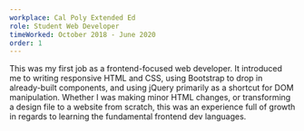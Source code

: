 ```yaml
---
workplace: Cal Poly Extended Ed
role: Student Web Developer
timeWorked: October 2018 - June 2020
order: 1
---
```


This was my first job as a frontend-focused web developer. It introduced me to writing responsive HTML and CSS, using Bootstrap to drop in already-built components, and using jQuery 
primarily as a shortcut for DOM manipulation. Whether I was making minor HTML changes, or transforming a design file to a website from scratch, this was an
experience full of growth in regards to learning the fundamental frontend dev languages.